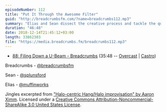 ```yaml
---
episodeNumber: 112
title: "Put It Through the Awesome Filter"
guid: "http://breadcrumbsfm.com/?name=breadcrumbs112.mp3"
summary: "Elias and Sean dissect the creative process and tackle the question of whether anything new is actually invented."
duration: "46:48"
date: 2018-12-14T21:45:12+03:00
length: 33862303
file: "https://media.breadcrumbs.fm/breadcrumbs112.mp3"
---
```


- [88: Filing Down a U-Beam - Breadcrumbs](http://breadcrumbsfm.com/?name=breadcrumbs88.mp3) (35:48 -- [Overcast](https://overcast.fm/+LlypNqivo/35:48) | [Castro](https://castro.fm/episode/3qT2Nd#35:48))

Breadcrumbs - [@breadcrumbsfm](https://twitter.com/breadcrumbsfm)

Sean - [@splunsford](https://twitter.com/splunsford)

Elias - [@muffinworks](https://twitter.com/muffinworks)

Jingles excerpted from ["Halo-centric Hang/Halo improvisation" by Aaron Ximm](http://freemusicarchive.org/music/aaron_ximm/handpans_and_the_hang/). Licensed under a [Creative Commons Attribution-Noncommercial-ShareAlike 3.0 United States License](http://creativecommons.org/licenses/by-nc-sa/3.0/us/).